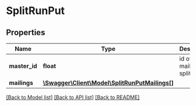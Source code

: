 # SplitRunPut

## Properties
Name | Type | Description | Notes
------------ | ------------- | ------------- | -------------
**master_id** | **float** | id of master mailing for splitrun | [optional] 
**mailings** | [**\Swagger\Client\Model\SplitRunPutMailings[]**](SplitRunPutMailings.md) |  | [optional] 

[[Back to Model list]](../README.md#documentation-for-models) [[Back to API list]](../README.md#documentation-for-api-endpoints) [[Back to README]](../README.md)



